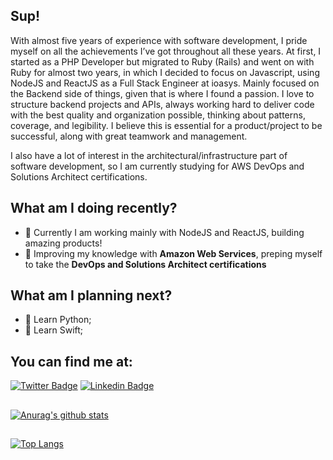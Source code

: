 ## Sup!

With almost five years of experience with software development, I pride myself on all the achievements I’ve got throughout all these years. At first, I started as a PHP Developer but migrated to Ruby (Rails) and went on with Ruby for almost two years, in which I decided to focus on Javascript, using NodeJS and ReactJS as a Full Stack Engineer at ioasys. Mainly focused on the Backend side of things, given that is where I found a passion. I love to structure backend projects and APIs, always working hard to deliver code with the best quality and organization possible, thinking about patterns, coverage, and legibility. I believe this is essential for a product/project to be successful, along with great teamwork and management.

I also have a lot of interest in the architectural/infrastructure part of software development, so I am currently studying for AWS DevOps and Solutions Architect certifications.

## What am I doing recently?

- 🔭 Currently I am working mainly with NodeJS and ReactJS, building amazing products!
- 🌱 Improving my knowledge with **Amazon Web Services**, preping myself to take the **DevOps and Solutions Architect certifications**

## What am I planning next?
- :snake: Learn Python;
- :dizzy: Learn Swift;

## You can find me at:

[![Twitter Badge](https://img.shields.io/badge/-twitter-1ca0f1?style=flat-square&labelColor=1ca0f1&logo=twitter&logoColor=white&link=https://twitter.com/mrcrowlp)](https://twitter.com/mrcrowlp)
[![Linkedin Badge](https://img.shields.io/badge/-linkedin-blue?style=flat-square&logo=Linkedin&logoColor=white&link=https://www.linkedin.com/in/lucas-a-pelegrino/)](https://www.linkedin.com/in/lucas-a-pelegrino/)


##

[![Anurag's github stats](https://github-readme-stats.vercel.app/api?username=lucas-a-pelegrino&count_private=true&show_icons=true&theme=nord)](https://github.com/anuraghazra/github-readme-stats)

##

[![Top Langs](https://github-readme-stats.vercel.app/api/top-langs/?username=lucas-a-pelegrino&theme=nord)](https://github.com/anuraghazra/github-readme-stats)
